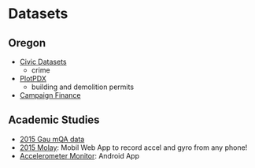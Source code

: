 # Datasets

## Oregon

- [Civic Datasets](http://www.civicapps.org/datasets)
  - crime
- [PlotPDX](http://ec2-52-88-193-136.us-west-2.compute.amazonaws.com/services/)
  - building and demolition permits
- [Campaign Finance](http://hackor.github.io)

## Academic Studies

- [2015 Gau mQA data](http://face.baidu.com/nips/FM-IQA.tar.gz)
- [2015 Molay](http://gyro.ktam.org/): Mobil Web App to record accel and gyro from any phone!
- [Accelerometer Monitor](https://play.google.com/store/apps/details?id=com.lul.accelerometer): Android App
